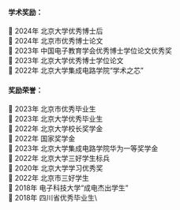 #### 学术奖励：
	2024年 北京大学优秀博士后\
	2024年 北京市优秀博士论文\
	2023年 中国电子教育学会优秀博士学位论文优秀奖\
	2023年 北京大学优秀博士学位论文\
	2022年 北京大学集成电路学院“学术之芯”

#### 奖励荣誉：
	2023年 北京市优秀毕业生\
	2023年 北京大学优秀毕业生\
	2022年 北京大学校长奖学金\
	2022年 国家奖学金\
	2023年 北京大学集成电路学院华为一等奖学金\
	2022年 北京大学三好学生标兵\
	2020年 北京大学学习优秀奖\
	2022年 北京市三好学生\
	2018年 电子科技大学“成电杰出学生”\
	2018年 四川省优秀毕业生\